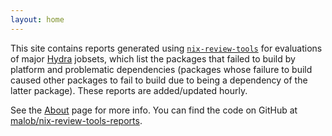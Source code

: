 ```yaml
---
layout: home
---
```


This site contains reports generated using [`nix-review-tools`](https://github.com/nix-community/nix-review-tools) for evaluations of major [Hydra](https://hydra.nixos.org) jobsets, which list the packages that failed to build by platform and problematic dependencies (packages whose failure to build caused other packages to fail to build due to being a dependency of the latter package). These reports are added/updated hourly.

See the [About](about/) page for more info. You can find the code on GitHub at [malob/nix-review-tools-reports](https://github.com/malob/nix-review-tools-reports).
